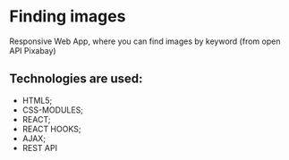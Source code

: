 # Finding images
Responsive Web App, where you can find images by keyword (from open API Pixabay)

## Technologies are used: 
* HTML5; 
* CSS-MODULES;
* REACT;
* REACT HOOKS;
* AJAX;
* REST API
